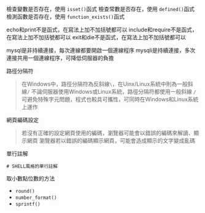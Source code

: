 檢查變數是否存在，使用 `isset()`函式
檢查常數是否存在，使用 `defined()`函式
檢測函數是否存在，使用 `function_exists()`函式

echo和print不是函式，在寫法上加不加括號都可以
include和require不是函式，在寫法上加不加括號都可以
exit和die不是函式，在寫法上加不加括號都可以

mysql是非持續連接，每次連線都要開啟一個連線程序
mysqli是持續連接，多次連接共用一個連線程序，可降低伺服器的負擔

路徑分隔符
>在Windows中，路徑分隔符為反斜線`\`，在Uinx/Linux系統中則為一般斜線`/`
>不論伺服器使用Windows或Linux系統，路徑分隔符都使用一般斜線
>`/`可避免特殊字元問題，程式也較具可攜性，可同時在Windows和Linux系統上運作

網頁編碼設定
>若沒有正確的設定網頁使用的編碼，瀏覽器可能會以錯誤的編碼來解讀、顯示網頁
>瀏覽器若以錯誤的編碼顯示網頁，可能會造成顯示的文字變成亂碼

單行註解
```
# SHELL風格的單行註解
```

取小數點位數的方法
 - `round()`
 - `number_format()`
 - `sprintf()`